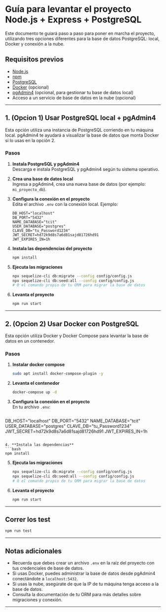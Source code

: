 # Guía para levantar el proyecto Node.js + Express + PostgreSQL

Este documento te guiará paso a paso para poner en marcha el proyecto, utilizando tres opciones diferentes para la base de datos PostgreSQL: local, Docker y conexión a la nube.

## Requisitos previos

- [Node.js](https://nodejs.org/)
- [npm](https://www.npmjs.com/)
- [PostgreSQL](https://www.postgresql.org/)
- [Docker](https://www.docker.com/) (opcional)
- [pgAdmin4](https://www.pgadmin.org/) (opcional, para gestionar tu base de datos local)
- Acceso a un servicio de base de datos en la nube (opcional)

---

## 1. (Opcion 1) Usar PostgreSQL local + pgAdmin4

Esta opción utiliza una instancia de PostgreSQL corriendo en tu máquina local. pgAdmin4 te ayudará a visualizar la base de datos que monta Docker si lo usas en la opción 2.

### Pasos

1. **Instala PostgreSQL y pgAdmin4**  
   Descarga e instala PostgreSQL y pgAdmin4 según tu sistema operativo.

2. **Crea una base de datos local**  
   Ingresa a pgAdmin4, crea una nueva base de datos (por ejemplo: `mi_proyecto_db`).

3. **Configura la conexión en el proyecto**  
   Edita el archivo `.env` con la conexión local. Ejemplo:
   ```
   DB_HOST="localhost"
   DB_PORT="5432"
   NAME_DATABASE="tcit"
   USER_DATABASE="postgres"
   CLAVE_DB="tu_Password1234"
   JWT_SECRET=hd72k9d8s7a6d81sajd81726hd91
   JWT_EXPIRES_IN=1h
   ```

4. **Instala las dependencias del proyecto**
   ```bash
   npm install
   ```

5. **Ejecuta las migraciones**
   ```bash
   npx sequelize-cli db:migrate --config config/config.js
   npx sequelize-cli db:seed:all --config config/config.js
   # O el comando propio de tu ORM para migrar la base de datos
   ```

6. **Levanta el proyecto**
   ```bash
   npm run start
   ```

---

## 2. (Opcion 2) Usar Docker con PostgreSQL

Esta opción utiliza Docker y Docker Compose para levantar la base de datos en un contenedor.

### Pasos

1. **Instalar docker compose**
   ```bash
   sudo apt install docker-compose-plugin -y
   ```

2. **Levanta el contenedor**
   ```bash
   docker-compose up -d
   ```

3. **Configura la conexión en el proyecto**  
   En tu archivo `.env`:
   ```
DB_HOST="localhost"
DB_PORT="5432"
NAME_DATABASE="tcit"
USER_DATABASE="postgres"
CLAVE_DB="tu_Password1234"
JWT_SECRET=hd72k9d8s7a6d81sajd81726hd91
JWT_EXPIRES_IN=1h
   ```

4. **Instala las dependencias**
   ```bash
   npm install
   ```

5. **Ejecuta las migraciones**
   ```bash
   npx sequelize-cli db:migrate --config config/config.js
   npx sequelize-cli db:seed:all --config config/config.js
   # O el comando propio de tu ORM para migrar la base de datos
   ```

6. **Levanta el proyecto**
   ```bash
   npm run start
   ```

---
## Correr los test
   ```bash
   npm run test
   ```
---

## Notas adicionales

- Recuerda que debes crear un archivo `.env` en la raíz del proyecto con tus credenciales de base de datos.
- Si usas Docker, puedes administrar la base de datos desde pgAdmin4 conectándote a `localhost:5432`.
- Si usas la nube, asegúrate de que la IP de tu máquina tenga acceso a la base de datos.
- Consulta la documentación de tu ORM para más detalles sobre migraciones y conexión.

---

